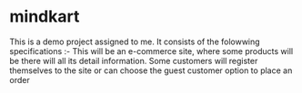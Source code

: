 # mindkart
This is a demo project assigned to me.
It consists of the folowwing specifications :-
This will be an e-commerce site, where some products will be there will all its detail information. Some customers will register themselves to the site or can choose the guest customer option to place an order
